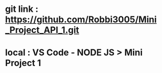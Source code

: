 # git link : https://github.com/Robbi3005/Mini_Project_API_1.git

# local : VS Code - NODE JS > Mini Project 1